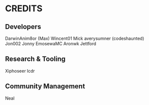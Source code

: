 # CREDITS

## Developers
DarwinAnim8or (Max)
Wincent01
Mick
averysumner (codeshaunted)
Jon002
Jonny
EmosewaMC
Aronwk
Jettford

## Research & Tooling
Xiphoseer
lcdr

## Community Management
Neal
